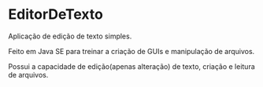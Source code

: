# EditorDeTexto

Aplicação de edição de texto simples.

Feito em Java SE para treinar a criação de GUIs e manipulação de arquivos.

Possui a capacidade de edição(apenas alteração) de texto, criação e leitura de arquivos. 
